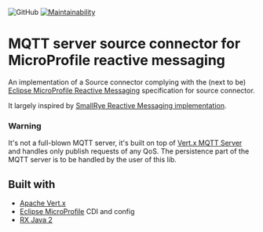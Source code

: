 ![GitHub](https://img.shields.io/github/license/Agaetis-IT/agaetis-reactive-messaging-mqtt-server)
[![Maintainability](https://api.codeclimate.com/v1/badges/9bd7efe823b83b376b31/maintainability)](https://codeclimate.com/github/Agaetis-IT/agaetis-reactive-messaging-mqtt-server/maintainability)

# MQTT server source connector for MicroProfile reactive messaging

An implementation of a Source connector complying with the (next to be) [Eclipse MicroProfile 
Reactive Messaging](https://github.com/eclipse/microprofile-reactive-messaging) specification for source connector.

It largely inspired by [SmallRye Reactive Messaging implementation](https://github.com/smallrye/smallrye-reactive-messaging).

### Warning

It's not a full-blown MQTT server, it's built on top of
[Vert.x MQTT Server](https://github.com/vert-x3/vertx-mqtt) and handles only publish requests of 
any QoS. The persistence part of the MQTT server is to be handled by the user of this lib.

## Built with

- [Apache Vert.x](https://vertx.io)
- [Eclipse MicroProfile](https://microprofile.io/) CDI and config
- [RX Java 2](https://github.com/ReactiveX/RxJava)

